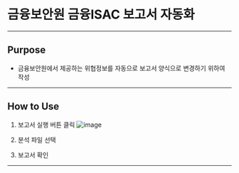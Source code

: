 # 금융보안원 금융ISAC 보고서 자동화

***
## Purpose
- 금융보안원에서 제공하는 위협정보를 자동으로 보고서 양식으로 변경하기 위하여 작성
*** 
## How to Use
1. 보고서 실행 버튼 클릭
![image](https://github.com/JunHyukB/KFISAC-Report/assets/33308124/a49965e0-e4e8-4a4c-b52c-851c32d1ed06)


2. 분석 파일 선택

3. 보고서 확인
   
***
